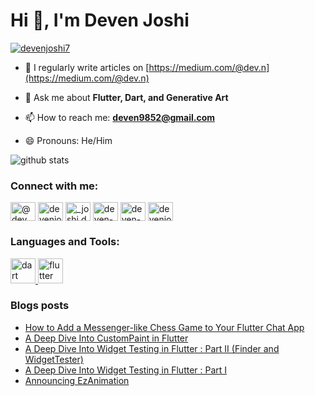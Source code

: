 <!--
**deven98/deven98** is a ✨ _special_ ✨ repository because its `README.md` (this file) appears on your GitHub profile.

Here are some ideas to get you started:

- 🔭 I’m currently working on ...
- 🌱 I’m currently learning ...
- 👯 I’m looking to collaborate on ...
- 🤔 I’m looking for help with ...
- 💬 Ask me about ...
- 📫 How to reach me: ...
- 😄 Pronouns: ...
- ⚡ Fun fact: ...
-->

<h1>Hi 👋, I'm Deven Joshi</h1>

<p align="left"> <a href="https://twitter.com/devenjoshi7" target="blank"><img src="https://img.shields.io/twitter/follow/devenjoshi7?logo=twitter&style=for-the-badge" alt="devenjoshi7" /></a> </p>

- 📝 I regularly write articles on [https://medium.com/@dev.n](https://medium.com/@dev.n)

- 💬 Ask me about **Flutter, Dart, and Generative Art**

- 📫 How to reach me: **deven9852@gmail.com**

- 😄 Pronouns: He/Him

![github stats](https://github-readme-stats.vercel.app/api?username=deven98&show_icons=true&hide=issues,contribs)

<h3 align="left">Connect with me:</h3>
<p align="left">
<a href="https://medium.com/@dev.n" target="blank"><img align="center" src="https://raw.githubusercontent.com/rahuldkjain/github-profile-readme-generator/master/src/images/icons/Social/medium.svg" alt="@dev.n" height="30" width="40" /></a>
<a href="https://twitter.com/devenjoshi7" target="blank"><img align="center" src="https://raw.githubusercontent.com/rahuldkjain/github-profile-readme-generator/master/src/images/icons/Social/twitter.svg" alt="devenjoshi7" height="30" width="40" /></a>
<a href="https://instagram.com/_joshi.dev" target="blank"><img align="center" src="https://raw.githubusercontent.com/rahuldkjain/github-profile-readme-generator/master/src/images/icons/Social/instagram.svg" alt="_joshi.dev" height="30" width="40" /></a>
<a href="https://codepen.io/deven-joshi" target="blank"><img align="center" src="https://raw.githubusercontent.com/rahuldkjain/github-profile-readme-generator/master/src/images/icons/Social/codepen.svg" alt="deven-joshi" height="30" width="40" /></a>
<a href="https://linkedin.com/in/deven-joshi-815725b8" target="blank"><img align="center" src="https://raw.githubusercontent.com/rahuldkjain/github-profile-readme-generator/master/src/images/icons/Social/linked-in-alt.svg" alt="deven-joshi-815725b8" height="30" width="40" /></a>
<a href="https://www.youtube.com/c/devenjoshi98" target="blank"><img align="center" src="https://raw.githubusercontent.com/rahuldkjain/github-profile-readme-generator/master/src/images/icons/Social/youtube.svg" alt="devenjoshi98" height="30" width="40" /></a>
</p>

<h3 align="left">Languages and Tools:</h3>
<p align="left"> <a href="https://dart.dev" target="_blank" rel="noreferrer"> <img src="https://www.vectorlogo.zone/logos/dartlang/dartlang-icon.svg" alt="dart" width="40" height="40"/> </a> <a href="https://flutter.dev" target="_blank" rel="noreferrer"> <img src="https://www.vectorlogo.zone/logos/flutterio/flutterio-icon.svg" alt="flutter" width="40" height="40"/> </a> </p>

### Blogs posts
<!-- BLOG-POST-LIST:START -->
- [How to Add a Messenger-like Chess Game to Your Flutter Chat App](https://medium.com/@dev.n/how-to-add-a-messenger-like-chess-game-to-your-flutter-chat-app-965f1af25aa4?source=rss-abc8b1aeb318------2)
- [A Deep Dive Into CustomPaint in Flutter](https://medium.com/flutter-community/a-deep-dive-into-custompaint-in-flutter-47ab44e3f216?source=rss-abc8b1aeb318------2)
- [A Deep Dive Into Widget Testing in Flutter : Part II &lpar;Finder and WidgetTester&rpar;](https://medium.com/flutter-community/a-deep-dive-into-widget-testing-in-flutter-part-ii-finder-and-widgettester-f76f98b87a90?source=rss-abc8b1aeb318------2)
- [A Deep Dive Into Widget Testing in Flutter : Part I](https://medium.com/flutter-community/a-deep-dive-into-widget-testing-in-flutter-part-i-e1bb07c73e10?source=rss-abc8b1aeb318------2)
- [Announcing EzAnimation](https://medium.com/flutter-community/announcing-ezanimation-a9d7c0158fe1?source=rss-abc8b1aeb318------2)
<!-- BLOG-POST-LIST:END -->
